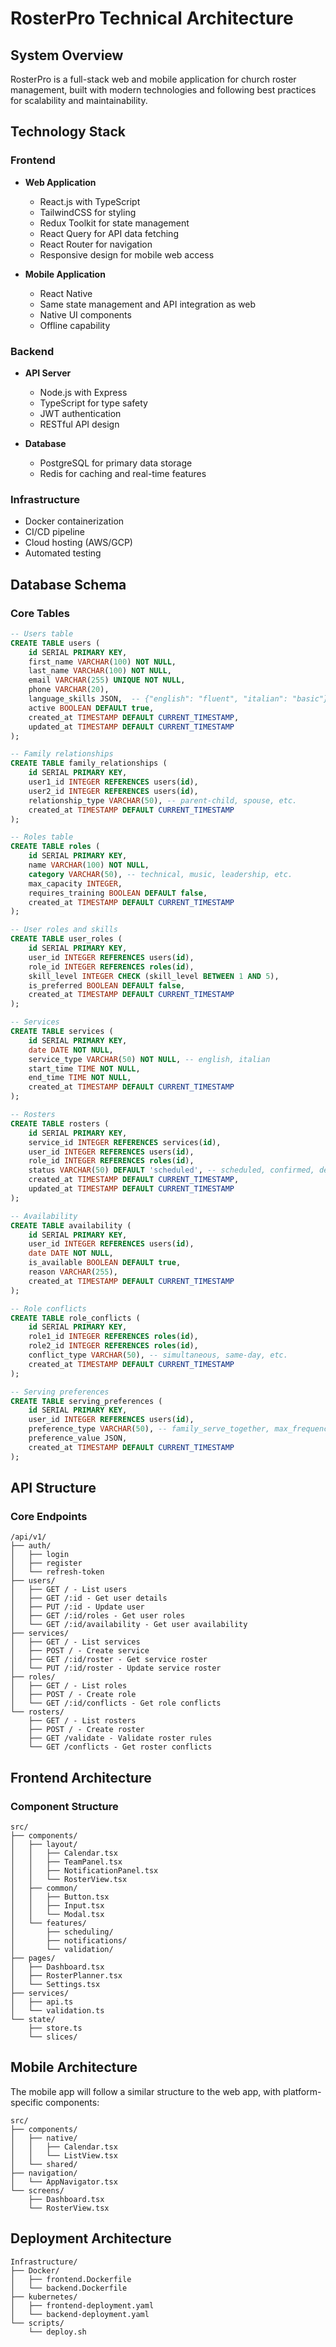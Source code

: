 # RosterPro Technical Architecture

## System Overview

RosterPro is a full-stack web and mobile application for church roster management, built with modern technologies and following best practices for scalability and maintainability.

## Technology Stack

### Frontend
- **Web Application**
  - React.js with TypeScript
  - TailwindCSS for styling
  - Redux Toolkit for state management
  - React Query for API data fetching
  - React Router for navigation
  - Responsive design for mobile web access

- **Mobile Application**
  - React Native
  - Same state management and API integration as web
  - Native UI components
  - Offline capability

### Backend
- **API Server**
  - Node.js with Express
  - TypeScript for type safety
  - JWT authentication
  - RESTful API design

- **Database**
  - PostgreSQL for primary data storage
  - Redis for caching and real-time features

### Infrastructure
- Docker containerization
- CI/CD pipeline
- Cloud hosting (AWS/GCP)
- Automated testing

## Database Schema

### Core Tables

```sql
-- Users table
CREATE TABLE users (
    id SERIAL PRIMARY KEY,
    first_name VARCHAR(100) NOT NULL,
    last_name VARCHAR(100) NOT NULL,
    email VARCHAR(255) UNIQUE NOT NULL,
    phone VARCHAR(20),
    language_skills JSON,  -- {"english": "fluent", "italian": "basic"}
    active BOOLEAN DEFAULT true,
    created_at TIMESTAMP DEFAULT CURRENT_TIMESTAMP,
    updated_at TIMESTAMP DEFAULT CURRENT_TIMESTAMP
);

-- Family relationships
CREATE TABLE family_relationships (
    id SERIAL PRIMARY KEY,
    user1_id INTEGER REFERENCES users(id),
    user2_id INTEGER REFERENCES users(id),
    relationship_type VARCHAR(50), -- parent-child, spouse, etc.
    created_at TIMESTAMP DEFAULT CURRENT_TIMESTAMP
);

-- Roles table
CREATE TABLE roles (
    id SERIAL PRIMARY KEY,
    name VARCHAR(100) NOT NULL,
    category VARCHAR(50), -- technical, music, leadership, etc.
    max_capacity INTEGER,
    requires_training BOOLEAN DEFAULT false,
    created_at TIMESTAMP DEFAULT CURRENT_TIMESTAMP
);

-- User roles and skills
CREATE TABLE user_roles (
    id SERIAL PRIMARY KEY,
    user_id INTEGER REFERENCES users(id),
    role_id INTEGER REFERENCES roles(id),
    skill_level INTEGER CHECK (skill_level BETWEEN 1 AND 5),
    is_preferred BOOLEAN DEFAULT false,
    created_at TIMESTAMP DEFAULT CURRENT_TIMESTAMP
);

-- Services
CREATE TABLE services (
    id SERIAL PRIMARY KEY,
    date DATE NOT NULL,
    service_type VARCHAR(50) NOT NULL, -- english, italian
    start_time TIME NOT NULL,
    end_time TIME NOT NULL,
    created_at TIMESTAMP DEFAULT CURRENT_TIMESTAMP
);

-- Rosters
CREATE TABLE rosters (
    id SERIAL PRIMARY KEY,
    service_id INTEGER REFERENCES services(id),
    user_id INTEGER REFERENCES users(id),
    role_id INTEGER REFERENCES roles(id),
    status VARCHAR(50) DEFAULT 'scheduled', -- scheduled, confirmed, declined
    created_at TIMESTAMP DEFAULT CURRENT_TIMESTAMP,
    updated_at TIMESTAMP DEFAULT CURRENT_TIMESTAMP
);

-- Availability
CREATE TABLE availability (
    id SERIAL PRIMARY KEY,
    user_id INTEGER REFERENCES users(id),
    date DATE NOT NULL,
    is_available BOOLEAN DEFAULT true,
    reason VARCHAR(255),
    created_at TIMESTAMP DEFAULT CURRENT_TIMESTAMP
);

-- Role conflicts
CREATE TABLE role_conflicts (
    id SERIAL PRIMARY KEY,
    role1_id INTEGER REFERENCES roles(id),
    role2_id INTEGER REFERENCES roles(id),
    conflict_type VARCHAR(50), -- simultaneous, same-day, etc.
    created_at TIMESTAMP DEFAULT CURRENT_TIMESTAMP
);

-- Serving preferences
CREATE TABLE serving_preferences (
    id SERIAL PRIMARY KEY,
    user_id INTEGER REFERENCES users(id),
    preference_type VARCHAR(50), -- family_serve_together, max_frequency, etc.
    preference_value JSON,
    created_at TIMESTAMP DEFAULT CURRENT_TIMESTAMP
);
```

## API Structure

### Core Endpoints

```
/api/v1/
├── auth/
│   ├── login
│   ├── register
│   └── refresh-token
├── users/
│   ├── GET / - List users
│   ├── GET /:id - Get user details
│   ├── PUT /:id - Update user
│   ├── GET /:id/roles - Get user roles
│   └── GET /:id/availability - Get user availability
├── services/
│   ├── GET / - List services
│   ├── POST / - Create service
│   ├── GET /:id/roster - Get service roster
│   └── PUT /:id/roster - Update service roster
├── roles/
│   ├── GET / - List roles
│   ├── POST / - Create role
│   └── GET /:id/conflicts - Get role conflicts
└── rosters/
    ├── GET / - List rosters
    ├── POST / - Create roster
    ├── GET /validate - Validate roster rules
    └── GET /conflicts - Get roster conflicts
```

## Frontend Architecture

### Component Structure

```
src/
├── components/
│   ├── layout/
│   │   ├── Calendar.tsx
│   │   ├── TeamPanel.tsx
│   │   ├── NotificationPanel.tsx
│   │   └── RosterView.tsx
│   ├── common/
│   │   ├── Button.tsx
│   │   ├── Input.tsx
│   │   └── Modal.tsx
│   └── features/
│       ├── scheduling/
│       ├── notifications/
│       └── validation/
├── pages/
│   ├── Dashboard.tsx
│   ├── RosterPlanner.tsx
│   └── Settings.tsx
├── services/
│   ├── api.ts
│   └── validation.ts
└── state/
    ├── store.ts
    └── slices/
```

## Mobile Architecture

The mobile app will follow a similar structure to the web app, with platform-specific components:

```
src/
├── components/
│   ├── native/
│   │   ├── Calendar.tsx
│   │   └── ListView.tsx
│   └── shared/
├── navigation/
│   └── AppNavigator.tsx
└── screens/
    ├── Dashboard.tsx
    └── RosterView.tsx
```

## Deployment Architecture

```
Infrastructure/
├── Docker/
│   ├── frontend.Dockerfile
│   └── backend.Dockerfile
├── kubernetes/
│   ├── frontend-deployment.yaml
│   └── backend-deployment.yaml
└── scripts/
    └── deploy.sh
```
